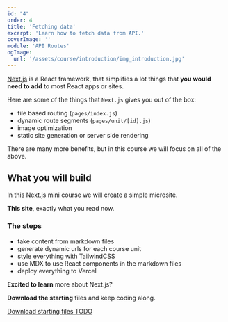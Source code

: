 ```yaml
---
id: "4"
order: 4
title: 'Fetching data'
excerpt: 'Learn how to fetch data from API.'
coverImage: ''
module: 'API Routes'
ogImage:
  url: '/assets/course/introduction/img_introduction.jpg'
---
```


[Next.js](https://nextjs.org/) is a React framework, that simplifies a lot things that **you would need to add** to most React apps or sites.

Here are some of the things that `Next.js` gives you out of the box:

- file based routing (`pages/index.js`)
- dynamic route segments (`pages/unit/[id].js`)
- image optimization
- static site generation or server side rendering

There are many more benefits, but in this course we will focus on all of the above.

## What you will build

In this Next.js mini course we will create a simple microsite.

**This site**, exactly what you read now.

### The steps

- take content from markdown files
- generate dynamic urls for each course unit
- style everything with TailwindCSS
- use MDX to use React components in the markdown files
- deploy everything to Vercel

**Excited to learn** more about Next.js?

**Download the starting** files and keep coding along.

[Download starting files TODO](https://github.com/Ihatetomatoes/)